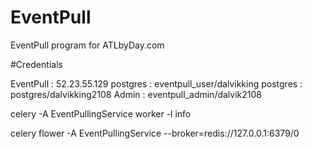 # EventPull
EventPull program for ATLbyDay.com

#Credentials

EventPull : 52.23.55.129
postgres : eventpull_user/dalvikking
postgres : postgres/dalvikking2108
Admin : eventpull_admin/dalvik2108

celery -A EventPullingService worker -l info

celery flower -A EventPullingService --broker=redis://127.0.0.1:6379/0
